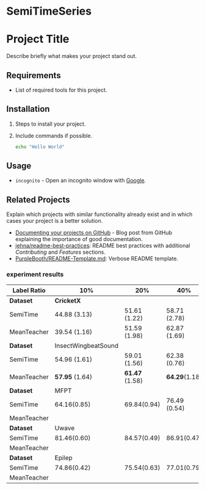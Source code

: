 # SemiTimeSeries

# Project Title

Describe briefly what makes your project stand out.

## Requirements

- List of required tools for this project.

## Installation

1. Steps to install your project.
1. Include commands if possible.

   ```sh
   echo "Hello World"
   ```

## Usage

- `incognito` - Open an incognito window with [Google](https://www.google.com/).

## Related Projects

Explain which projects with similar functionality already exist and in which cases your project is a better solution.

- [Documenting your projects on GitHub](https://guides.github.com/features/wikis/#Formatting-a-readme) - Blog post from GitHub explaining the importance of good documentation.
- [jehna/readme-best-practices](https://github.com/jehna/readme-best-practices): README best practices with additional _Contributing_ and _Features_ sections.
- [PurpleBooth/README-Template.md](https://gist.github.com/PurpleBooth/109311bb0361f32d87a2): Verbose README template.


### experiment results
          
| Label Ratio       | 10%                    | 20%                    | 40%                   | 100%         |
| ----------------- | ---------------------- | ---------------------- | --------------------- | ------------ |
| **Dataset** | **CricketX**     |                        |                       |              |
| SemiTime          | 44.88 (3.13)           | 51.61 (1.22)           | 58.71 (2.78)          | 65.66 (1.58) |
| MeanTeacher       | 39.54 (1.16)           | 51.59 (1.98)           | 62.87 (1.69)          |              |
| **Dataset** | InsectWingbeatSound    |                        |                       |              |
| SemiTime          | 54.96  (1.61)          | 59.01 (1.56)           | 62.38 (0.76)          | 66.57 (0.67) |
| MeanTeacher       | **57.95** (1.64) | **61.47** (1.58) | **64.29**(1.18) |              |
| **Dataset** | MFPT                   |                        |                       |              |
| SemiTime          | 64.16(0.85)            | 69.84(0.94)            | 76.49 (0.54)          | 84.33(0.50)  |
| MeanTeacher       |                        |                        |                       |              |
| **Dataset** | Uwave                  |                        |                       |              |
| SemiTime          | 81.46(0.60)            | 84.57(0.49)            | 86.91(0.47)           | 90.29(0.32)  |
| MeanTeacher       |                        |                        |                       |              |
| **Dataset** | Epilep                 |                        |                       |              |
| SemiTime          | 74.86(0.42)            | 75.54(0.63)            | 77.01(0.79)           | 79.26(1.20)  |
| MeanTeacher       |                        |                        |                       |              |

